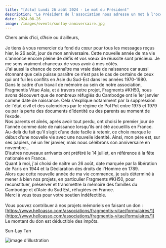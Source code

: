 ```yaml
---
title: "[Actu] Lundi 26 août 2024 - Le mot du Président"
description: "Le Président de l'association nous adresse un mot à l'occasion de son anniversaire."
date: 2024-08-26
image: /images/events/sunlay-anniversaire.jpg
---
```


Chers amis d’ici, d’Asie ou d’ailleurs,<br>
<br>
Je tiens à vous remercier du fond du cœur pour tous les messages reçus hier, le 26 août, jour de mon anniversaire. Cette  nouvelle année de ma vie s'annonce encore pleine de défis et vos vœux de réussite sont précieux. Je me sens vraiment chanceux de vous avoir à mes côtés.<br>
J'ai aussi la chance de connaître ma vraie date de naissance car aussi étonnant que cela puisse paraître ce n’est pas le cas de certains de ceux qui ont fui les conflits en Asie du Sud-Est dans les années 1970-1980.<br>
Dans le cadre d’un travail de mémoire au sein de notre association, Fragmentis Vitae Asia, et à travers notre projet, Fragments #KH50, nous avons découvert que de nombreux réfugiés du Cambodge ont le 1er janvier comme date de naissance. Cela s'explique notamment par la suppression de l'état civil et des calendriers par le régime de Pol Pot entre 1975 et 1979 ou par la perte des documents d’identité ou des parents au moment de l’exode.<br>
Nos parents et aînés, après avoir tout perdu, ont choisi le premier jour de l'année comme date de naissance lorsqu’ils ont été accueillis en France. Au-delà du fait qu’il s’agit d’une date facile à retenir, ce choix marque le début d’une nouvelle vie avec une nouvelle identité. Ainsi, mon père est, sur ses papiers, né un 1er janvier, mais nous célébrons son anniversaire en novembre…<br>
D’autres nouveaux arrivants ont préféré le 14 juillet, en référence à la fête nationale en France.<br>
Quant à moi, j'ai choisi de naître un 26 août, date marquée par la libération de Paris en 1944 et la Déclaration des droits de l'Homme en 1789.<br>
Alors que cette nouvelle année de ma vie commence, je suis déterminé à mener à bien nos projets, en particulier Fragments #KH50, pour reconstituer, préserver et transmettre la mémoire des familles du Cambodge et d'Asie du Sud Est, réfugiées en France.<br>
Merci à vous tous pour votre soutien indéfectible.<br>
<br>
Vous pouvez contribuer à nos projets mémoriels en faisant un don :<br>
[https://www.helloasso.com/associations/fragmentis-vitae/formulaires/1](https://www.helloasso.com/associations/fragmentis-vitae/formulaires/1)<br>
Le montant du don est déductible des impôts.<br>


Sun-Lay Tan

![image d'illustration](/images/events/sunlay-anniversaire.jpg)
